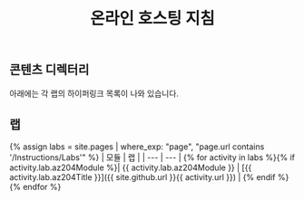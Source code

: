 ﻿---
title: 온라인 호스팅 지침
permalink: index.html
layout: home
---

## 콘텐츠 디렉터리

아래에는 각 랩의 하이퍼링크 목록이 나와 있습니다.

## 랩

{% assign labs = site.pages | where_exp: "page", "page.url contains '/Instructions/Labs'" %}
| 모듈 | 랩 |
| --- | --- |
{% for activity in labs  %}{% if activity.lab.az204Module %}| {{ activity.lab.az204Module }} | [{{ activity.lab.az204Title }}]({{ site.github.url }}{{ activity.url }}) |
{% endif %}{% endfor %}
